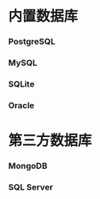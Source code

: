 # 内置数据库

### PostgreSQL

### MySQL

### SQLite

### Oracle

# 第三方数据库

### MongoDB

### SQL Server



